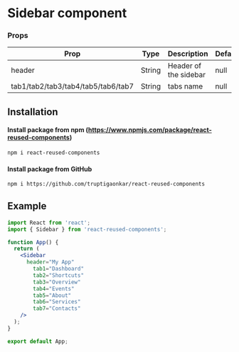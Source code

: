 # Sidebar component

### Props

| Prop                               | Type   | Description           | Default |
| ---------------------------------- | ------ | --------------------- | ------- |
| header                             | String | Header of the sidebar | null    |
| tab1/tab2/tab3/tab4/tab5/tab6/tab7 | String | tabs name             | null    |

## Installation

#### Install package from npm (https://www.npmjs.com/package/react-reused-components)

```sh
npm i react-reused-components
```

#### Install package from GitHub

```sh
npm i https://github.com/truptigaonkar/react-reused-components
```

## Example

```jsx
import React from 'react';
import { Sidebar } from 'react-reused-components';

function App() {
  return (
    <Sidebar 
      header="My App" 
        tab1="Dashboard"
        tab2="Shortcuts"
        tab3="Overview"
        tab4="Events"
        tab5="About"
        tab6="Services"
        tab7="Contacts"
    />
  );
}

export default App;
```
